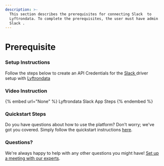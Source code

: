 ```yaml
---
description: >-
  This section describes the prerequisites for connecting Slack  to
  Lyftrondata. To complete the prerequisites, the user must have admin access to
  Slack .
---
```


# Prerequisite

<mark style="color:blue;"></mark>

### Setup Instructions

Follow the steps below to create an API Credentials for the [Slack ](None) driver setup with [Lyftrondata](https://www.lyftrondata.com)

### Video Instruction

{% embed url="None" %}
Lyftrondata Slack  App Steps
{% endembed %}

### Quickstart Steps

Do you have questions about how to use the platform? Don't worry; we've got you covered. Simply follow the quickstart instructions [here](README.md).

### Questions? <a href="#questions" id="questions"></a>

We're always happy to help with any other questions you might have! [Set up a meeting with our experts](https://www.lyftrondata.com/book-a-meeting/).


